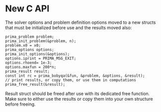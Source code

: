 # New C API

The solver options and problem definition options moved to a new structs
that must be initialized before use and the results moved also:
```
prima_problem problem;
prima_init_problem(&problem, n);
problem.x0 = x0;
prima_options options;  
prima_init_options(&options);  
options.iprint = PRIMA_MSG_EXIT;  
options.rhoend= 1e-3;  
options.maxfun = 200*n;  
prima_result result;
const int rc = prima_bobyqa(&fun, &problem, &options, &result);
// print results, or copy them, or use them in computations
prima_free_result(&result);
```
Result struct should be freed after use with its dedicated free function. Make sure to
either use the results or copy them into your own structure before freeing.
